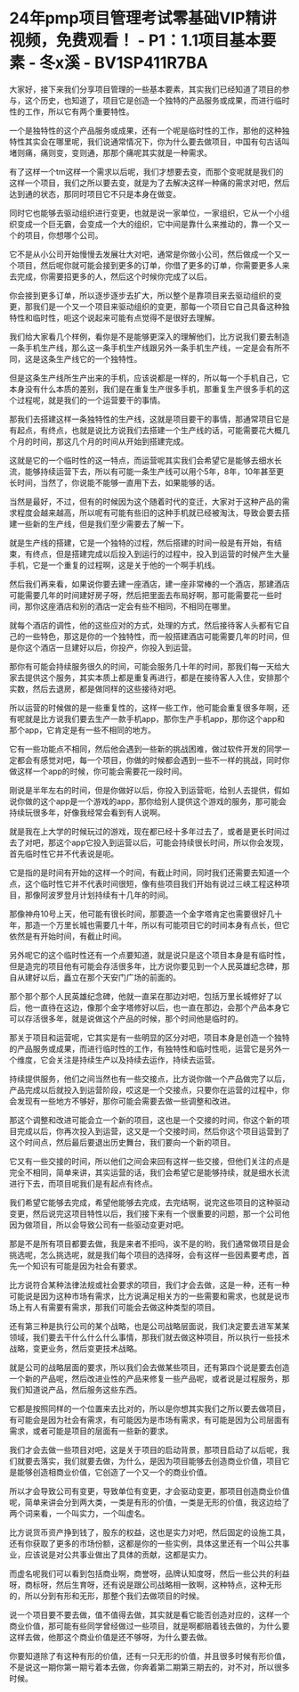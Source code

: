 # 24年pmp项目管理考试零基础VIP精讲视频，免费观看！ - P1：1.1项目基本要素 - 冬x溪 - BV1SP411R7BA

大家好，接下来我们分享项目管理的一些基本要素，其实我们已经知道了项目的参与，这个历史，也知道了，项目它是创造一个独特的产品服务或成果，而进行临时性的工作，所以它有两个重要特性。

一个是独特性的这个产品服务或成果，还有一个呢是临时性的工作，那他的这种独特性其实会在哪里呢，我们说通常情况下，你为什么要去做项目，中国有句古话叫堵则痛，痛则变，变则通，那那个痛呢其实就是一种需求。

有了这样一个tm这样一个需求以后呢，我们才想要去变，而那个变呢就是我们的这样一个项目，我们之所以要去变，就是为了去解决这样一种痛的需求对吧，然后达到通的状态，那同时项目它不只是本身在做变。

同时它也能够去驱动组织进行变更，也就是说一家单位，一家组织，它从一个小组织变成一个巨无霸，会变成一个大的组织，它中间是靠什么来推动的，靠一个又一个的项目，你想哪个公司。

它不是从小公司开始慢慢去发展壮大对吧，通常是你做小公司，然后做成一个又一个项目，然后呢你就可能会接到更多的订单，你借了更多的订单，你需要更多人来去完成，你需要招更多的人，然后这个时候你完成了以后。

你会接到更多订单，所以逐步逐步去扩大，所以整个是靠项目来去驱动组织的变更，那我们是一个又一个项目来驱动组织的变更，那每一个项目它自己具备这种独特性和临时性，呃这个说起来可能有点觉得不是很好去理解。

我们给大家看几个样例，看你是不是能够更深入的理解他们，比方说我们要去制造一条手机生产线，那么这一条手机生产线跟另外一条手机生产线，一定是会有所不同，这是这条生产线它的一个独特性。

但是这条生产线所生产出来的手机，应该说都是一样的，所以每一个手机自己，它本身没有什么本质的差别，我们是在重复生产很多手机，那重复生产很多手机的这个过程呢，就是我们的一个运营要干的事情。

那我们去搭建这样一条独特性的生产线，这就是项目要干的事情，那通常项目它是有起点，有终点，也就是说比方说我们去搭建一个生产线的话，可能需要花大概几个月的时间，那这几个月的时间从开始到搭建完成。

这就是它的一个临时性的这一特点，而运营呢其实我们会希望它是能够去细水长流，能够持续运营下去，所以有可能一条生产线可以用个5年，8年，10年甚至更长时间，当然了，你说能不能够一直用下去，如果能够的话。

当然是最好，不过，但有的时候因为这个随着时代的变迁，大家对于这种产品的需求程度会越来越高，所以呢有可能有些旧的这种手机就已经被淘汰，导致会要去搭建一些新的生产线，但是我们至少需要去了解一下。

就是生产线的搭建，它是一个独特的过程，然后搭建的时间一般是有开始，有结束，有终点，但是搭建完成以后投入到运行的过程中，投入到运营的时候产生大量手机，它是一个重复的过程啊，这是关于他的一个啊手机线。

然后我们再来看，如果说你要去建一座酒店，建一座非常棒的一个酒店，那建酒店可能需要几年的时间建好房子呀，然后把里面去布局好啊，那可能需要花一些时间，那你这座酒店和别的酒店一定会有些不相同，不相同在哪里。

就每个酒店的调性，他的这些应对的方式，处理的方式，然后接待客人头都有它自己的一些特色，那这是你的一个独特性，而一般搭建酒店可能需要几年的时间，但是你这个酒店一旦建好以后，你投产，你投入到运营。

那你有可能会持续服务很久的时间，可能会服务几十年的时间，那我们每一天给大家去提供这个服务，其实本质上都是重复再进行，都是在接待客人入住，安排那个实数，然后去退房，都是做同样的这些接待对吧。

所以运营的时候做的是一些重复性的，这样一些工作，他可能会重复很多年啊，还有呢就是比方说我们要去生产一款手机app，那你生产手机app，那你这个app和那个app，它肯定是有一些不相同的地方。

它有一些功能点不相同，然后他会遇到一些新的挑战困难，做过软件开发的同学一定都会有感觉对吧，每一个项目，你做的时候都会遇到一些不一样的挑战，同时你做这样一个app的时候，你可能会需要花一段时间。

刚说是半年左右的时间，但是你做好以后，你投入到运营呃，给别人去提供，假如说你做的这个app是一个游戏的app，那你给别人提供这个游戏的服务，那可能会持续玩很多年，好像我经常会看到有人说啊。

就是我在上大学的时候玩过的游戏，现在都已经十多年过去了，或者是更长时间过去了对吧，那这个app它投入到运营以后，可能会持续很长时间，所以你会发现，首先临时性它并不代表说是呃。

它是指的是时间有开始的这样一个时间，有截止时间，同时我们还需要去知道一个点，这个临时性它并不代表时间很短，像有些项目我们开始有说过三峡工程这种项目，那像阿波罗登月计划持续有十几年的时间。

那像神舟10号上天，他可能有很长时间，那要造一个金字塔肯定也需要很好几十年，那造一个万里长城也需要几十年，所以有可能项目它的时间本身有点长，但它依然是有开始时间，有截止时间。

另外呢它的这个临时性还有一个点要知道，就是说只是这个项目本身是有临时性，但是造完的项目他有可能会存活很多年，比方说你要见到一个人民英雄纪念碑，那自从建好以后，矗立在那个天安门广场的前面的。

那个那个那个人民英雄纪念碑，他就一直呆在那边对吧，包括万里长城修好了以后，他一直待在这边，像那个金字塔修好以后，也一直在那边，会那个产品本身它可以存活很多年，就是说做这个产品的时候，那个时间他是临时的。

那关于项目和运营呢，它其实是有一些明显的区分对吧，项目本身是创造一个独特的产品服务或成果，而进行临时性的工作，有独特性和临时性呃，运营它是另外一个维度，它会关注是持续生产以及持续去运作，持续去运营。

持续提供服务，他们之间当然也有一些交接点，比方说你做一个产品做完了以后，产品完成以后就投入到运营阶段，哎这是一个交接点，只要你在运营的过程中，你会发现有一些地方不够好，那你可能会需要去做一些调整和改进。

那这个调整和改进可能会立一个新的项目，这也是一个交接的时间，你这个新的项目完成以后，你再次投入到运营，这又是一个交接时间，然后你这个项目运营到了这个时间点，然后最后要退出历史舞台，我们要向一个新的项目。

它又有一些交接的时间，所以他们之间会来回有这样一些交接，但他们关注的点是完全不相同，简单来讲，其实运营的话，我们会希望它是能够持续，就是细水长流进行下去，而项目呢我们是有起点有终点。

我们希望它能够去完成，希望他能够去完成，去完结啊，说完这些项目的这种驱动变更，然后说完这项目特性以后，我们接下来有一个很重要的问题，那一个公司他因为做项目，所以会导致公司有一些驱动变更对吧。

那是不是所有项目都要去做，我是来者不拒吗，诶不是的哟，我们通常做项目是会挑选呢，怎么挑选呢，就是我们每个项目的选择呀，会有这样一些因素要考虑，首先一个知识有可能是因为社会有要求。

比方说符合某种法律法规或社会要求的项目，我们才会去做，这是一种，还有一种可能说是因为这种市场有需求，比方说满足相关方的一些需要和需求，也就是说市场上有人有需要有需求，那我们可能会去做这种类型的项目。

还有第三种是执行公司的某个战略，也是公司战略层面说，我们决定要去进军某某领域，我们要去干什么什么什么事情，那我们就去做这种项目，所以执行一些技术战略，变更业务，然后变更技术战略。

就是公司的战略层面的要求，所以我们会去做某些项目，还有第四个说是要去创造一个新的产品呢，然后改进业性的产品来修复一些产品呢，或者说是过程服务，那我们知道说产品，然后服务这些东西。

它都是按照同样的一个位置来去比对的，所以是你想其实我们之所以要去做项目，有可能会是因为社会有需求，有可能因为是市场有需求，有可能是因为公司层面有需求，或者可能是项目的层面有一些新的要求。

我们才会去做一些项目对吧，这是关于项目的启动背景，那项目启动了以后呢，我们就要去落实，我们就要去做，为什么，是因为项目能够去创造商业价值，项目它是能够创造相商业价值，它创造了一个又一个的商业价值。

所以才会导致公司有变更，导致单位有变更，才会驱动变更，那项目创造商业价值呢，简单来讲会分到两大类，一类是有形的价值，一类是无形的价值，我这边给了两个词来看，一个叫实力，一个叫虚名。

比方说货币资产挣到钱了，股东的权益，这也是实力对吧，然后固定的设施工具，还有你获取了更多的市场份额，这都是你的一些实例，具体这里还有一个叫公共事业，应该说是对公共事业做出了具体的贡献，这都是实力。

而虚名呢我们可以看到包括商业啊，商誉呀，品牌认知度呀，然后一些公共的利益呀，商标呀，然后生育呀，还有说是跟公司战略相一致啊，这种特点，这种无形的，所以分到有形和无形，那整个我们去做项目的时候。

说一个项目要不要去做，值不值得去做，其实就是看它能否创造对应的，这样一个商业价值，那可能有些同学曾经做过一些项目，就是啊都赔着钱去做的，为什么要这样去做，他那这个商业价值是还不够呀，为什么要去做。

你要知道除了有这种有形的价值，还有一只无形的价值，并且很多时候有形价值，不是说这一期你第一期亏着本去做，你奔着第二期第三期去的，对不对，所以很多时候。

